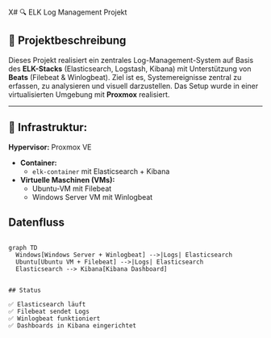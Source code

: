 X# 🔍 ELK Log Management Projekt

## 🧾 Projektbeschreibung

Dieses Projekt realisiert ein zentrales Log-Management-System auf Basis des **ELK-Stacks** (Elasticsearch, Logstash, Kibana) mit Unterstützung von **Beats** (Filebeat & Winlogbeat). Ziel ist es, Systemereignisse zentral zu erfassen, zu analysieren und visuell darzustellen. Das Setup wurde in einer virtualisierten Umgebung mit **Proxmox** realisiert.

---

## 🔧 Infrastruktur:

 **Hypervisor:** Proxmox VE
- **Container:**  
  - `elk-container` mit Elasticsearch + Kibana
- **Virtuelle Maschinen (VMs):**  
  - Ubuntu-VM mit Filebeat  
  - Windows Server VM mit Winlogbeat


## Datenfluss


```mermaid

graph TD
  Windows[Windows Server + Winlogbeat] -->|Logs| Elasticsearch
  Ubuntu[Ubuntu VM + Filebeat] -->|Logs| Elasticsearch
  Elasticsearch --> Kibana[Kibana Dashboard]


## Status

✅ Elasticsearch läuft  
✅ Filebeat sendet Logs  
✅ Winlogbeat funktioniert  
✅ Dashboards in Kibana eingerichtet


